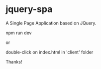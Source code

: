 # jquery-spa
A Single Page Application based on JQuery.

npm run dev

or

double-click on index.html in 'client' folder

Thanks!
